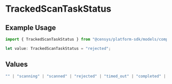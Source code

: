 # TrackedScanTaskStatus

## Example Usage

```typescript
import { TrackedScanTaskStatus } from "@censys/platform-sdk/models/components";

let value: TrackedScanTaskStatus = "rejected";
```

## Values

```typescript
"" | "scanning" | "scanned" | "rejected" | "timed_out" | "completed" | "ignored"
```